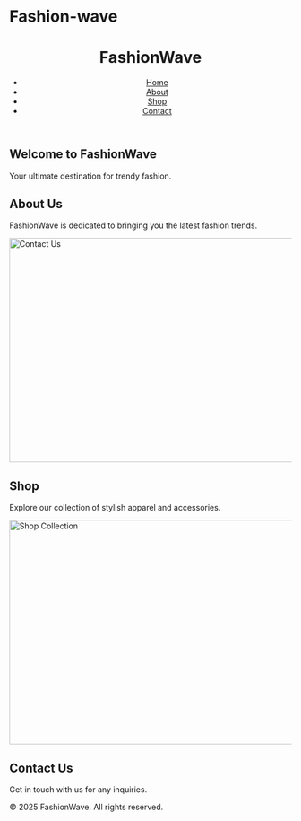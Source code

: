 # Fashion-wave
<!DOCTYPE html>
<html lang="en">
<head>
    <meta charset="UTF-8">
    <meta name="viewport" content="width=device-width, initial-scale=1.0">
    <title>FashionWave</title>
    <link rel="stylesheet" href="css/styles.css">
</head>
<body>
    <header>
        <h1>FashionWave</h1>
        <nav>
            <ul>
                <li><a href="#home">Home</a></li>
                <li><a href="#about">About</a></li>
                <li><a href="#shop">Shop</a></li>
                <li><a href="#contact">Contact</a></li>
            </ul>
        </nav>
    </header>
    <main>
        <section id="home">
            <h2>Welcome to FashionWave</h2>
            <p>Your ultimate destination for trendy fashion.</p>
        </section>
        <section id="about">
            <h2>About Us</h2>
            <p>FashionWave is dedicated to bringing you the latest fashion trends.</p>
            <img src=![1739293757_L_8](https://github.com/user-attachments/assets/30fa5e0a-08d9-4b08-8078-9e1b31a7557d)
 alt="Contact Us" width="600" height="400">
        </section>
        <section id="shop">
            <h2>Shop</h2>
            <p>Explore our collection of stylish apparel and accessories.</p>
            <img src="images/shop.jpg" alt="Shop Collection" width="600" height="400">
        </section>
        <section id="contact">
            <h2>Contact Us</h2>
            <p>Get in touch with us for any inquiries.</p>
        </section>
    </main>
    <footer>
        <p>&copy; 2025 FashionWave. All rights reserved.</p>
    </footer>
    <script src="js/scripts.js"></script>
</body>
</html>
